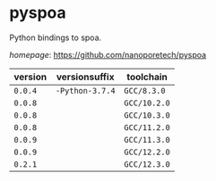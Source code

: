 # pyspoa

Python bindings to spoa.

*homepage*: <https://github.com/nanoporetech/pyspoa>

version | versionsuffix | toolchain
--------|---------------|----------
``0.0.4`` | ``-Python-3.7.4`` | ``GCC/8.3.0``
``0.0.8`` |  | ``GCC/10.2.0``
``0.0.8`` |  | ``GCC/10.3.0``
``0.0.8`` |  | ``GCC/11.2.0``
``0.0.9`` |  | ``GCC/11.3.0``
``0.0.9`` |  | ``GCC/12.2.0``
``0.2.1`` |  | ``GCC/12.3.0``
